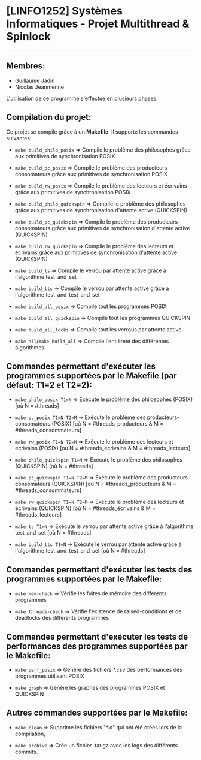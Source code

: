 # [LINFO1252] Systèmes Informatiques - Projet Multithread & Spinlock
---

## **Membres:**

* Guillaume Jadin
* Nicolas Jeanmenne


L'utilisation de ce programme s'effectue en plusieurs phases:

## Compilation du projet:

Ce projet se compile grâce à un **Makefile**. Il supporte les commandes suivantes:

- `make build_philo_posix` => Compile le problème des philosophes grâce aux primitives de synchronisation POSIX

- `make build_pc_posix` => Compile le problème des producteurs-consomateurs grâce aux primitives de synchronisation POSIX

- `make build_rw_posix` => Compile le problème des lecteurs et écrivains grâce aux primitives de synchronisation POSIX



- `make build_philo_quickspin` => Compile le problème des philosophes grâce aux primitives de synchronisation d'attente active (QUICKSPIN)

- `make build_pc_quickspin` => Compile le problème des producteurs-consomateurs grâce aux primitives de synchronisation d'attente active (QUICKSPIN)

- `make build_rw_quickspin` => Compile le problème des lecteurs et écrivains grâce aux primitives de synchronisation d'attente active (QUICKSPIN)



- `make build_ts` => Compile le verrou par attente active grâce à l'algorithme test_and_set

- `make build_tts` => Compile le verrou par attente active grâce à l'algorithme test_and_test_and_set



- `make build_all_posix` => Compile tout les programmes POSIX

- `make build_all_quickspin` => Compile tout les programmes QUICKSPIN

- `make build_all_locks` => Compile tout les verrous par attente active



- `make all`/`make build_all` => Compile l'entièreté des différentes algorithmes.
    
    
## Commandes permettant d'exécuter les programmes supportées par le Makefile (par défaut: T1=2 et T2=2):

- `make philo_posix T1=N` => Exécute le problème des philosophes (POSIX) [où N = #threads]

- `make pc_posix T1=N T2=M` => Exécute le problème des producteurs-consomateurs (POSIX) [où N = #threads_producteurs & M = #threads_consommateurs]

- `make rw_posix T1=N T2=M` => Exécute le problème des lecteurs et écrivains (POSIX) [où N = #threads_écrivains & M = #threads_lecteurs]



- `make philo_quickspin T1=N` => Exécute le problème des philosophes (QUICKSPIN) [où N = #threads]

- `make pc_quickspin T1=N T2=M` => Exécute le problème des producteurs-consomateurs (QUICKSPIN) [où N = #threads_producteurs & M = #threads_consommateurs]

- `make rw_quickspin T1=N T2=M` => Exécute le problème des lecteurs et écrivains (QUICKSPIN) [où N = #threads_écrivains & M = #threads_lecteurs]



- `make ts T1=N` => Exécute le verrou par attente active grâce à l'algorithme test_and_set [où N = #threads]

- `make build_tts T1=N` => Exécute le verrou par attente active grâce à l'algorithme test_and_test_and_set [où N = #threads]


## Commandes permettant d'exécuter les tests des programmes supportées par le Makefile:

- `make mem-check` => Vérifie les fuites de mémoire des différents programmes

- `make threads-check` => Vérifie l'existence de raised-conditions et de deadlocks des différents programmes


## Commandes permettant d'exécuter les tests de performances des programmes supportées par le Makefile:

- `make perf_posix` => Génère des fichiers _*.csv_ des performances des programmes utilisant POSIX

- `make graph` => Génère les graphes des programmes POSIX et QUICKSPIN


## Autres commandes supportées par le Makefile:

- `make clean` => Supprime les fichiers "_*.o_" qui ont été créés lors de la compilation,

- `make archive` => Crée un fichier .tar.gz avec les logs des différents commits.


